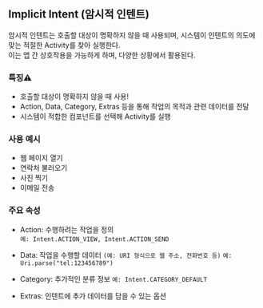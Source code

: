 ## Implicit Intent (암시적 인텐트)
암시적 인텐트는 호출할 대상이 명확하지 않을 때 사용되며, 시스템이 인텐트의 의도에 맞는 적절한 Activity를 찾아 실행한다.\
 이는 앱 간 상호작용을 가능하게 하며, 다양한 상황에서 활용된다.

### 특징⚠️
+ 호출할 대상이 명확하지 않을 때 사용!
+ Action, Data, Category, Extras 등을 통해 작업의 목적과 관련 데이터를 전달
+ 시스템이 적합한 컴포넌트를 선택해 Activity를 실행

### 사용 예시
- 웹 페이지 열기
- 연락처 불러오기
- 사진 찍기
- 이메일 전송
### 주요 속성
+ Action: 수행하려는 작업을 정의\
```예: Intent.ACTION_VIEW, Intent.ACTION_SEND```

+ Data: 작업을 수행할 데이터 ```(예: URI 형식으로 웹 주소, 전화번호 등)```
```예: Uri.parse("tel:123456789")```

+ Category: 추가적인 분류 정보
```예: Intent.CATEGORY_DEFAULT```

+ Extras: 인텐트에 추가 데이터를 담을 수 있는 옵션